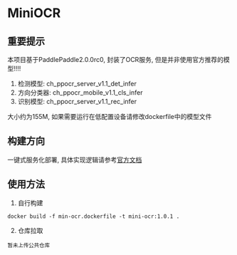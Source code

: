 # MiniOCR

## 重要提示

本项目基于PaddlePaddle2.0.0rc0, 封装了OCR服务, 但是并非使用官方推荐的模型!!!!

1. 检测模型: ch_ppocr_server_v1.1_det_infer
2. 方向分类器: ch_ppocr_mobile_v1.1_cls_infer
3. 识别模型: ch_ppocr_server_v1.1_rec_infer

大小约为155M, 如果需要运行在低配置设备请修改dockerfile中的模型文件

## 构建方向

一键式服务化部署, 具体实现逻辑请参考[官方文档](https://gitee.com/paddlepaddle/PaddleOCR/blob/develop/deploy/hubserving/readme.md)

## 使用方法

1. 自行构建

`
docker build -f min-ocr.dockerfile -t mini-ocr:1.0.1 .
`

2. 仓库拉取

`暂未上传公共仓库`
